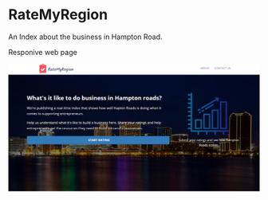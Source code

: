 # RateMyRegion

<p> An Index about the business in Hampton Road.</p>

<p> Responive web page </p>

![alt text](images/git/img-1.PNG)
